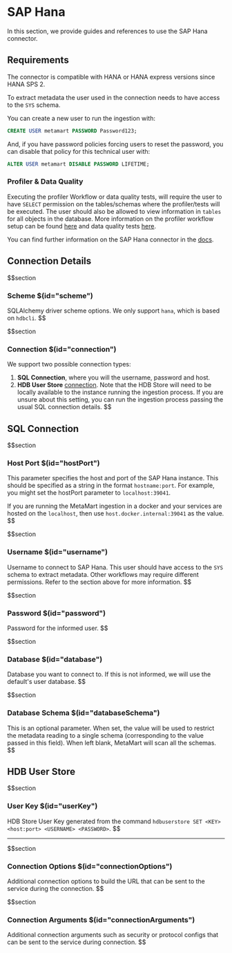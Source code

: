 # SAP Hana

In this section, we provide guides and references to use the SAP Hana connector.

## Requirements

The connector is compatible with HANA or HANA express versions since HANA SPS 2.

To extract metadata the user used in the connection needs to have access to the `SYS` schema.

You can create a new user to run the ingestion with:

```SQL
CREATE USER metamart PASSWORD Password123;
```

And, if you have password policies forcing users to reset the password, you can disable that policy for this technical user with:

```SQL
ALTER USER metamart DISABLE PASSWORD LIFETIME;
```

### Profiler & Data Quality

Executing the profiler Workflow or data quality tests, will require the user to have `SELECT` permission on the tables/schemas where the profiler/tests will be executed. The user should also be allowed to view information in `tables` for all objects in the database. More information on the profiler workflow setup can be found [here](https://docs.meta-mart.org/how-to-guides/data-quality-observability/profiler/workflow) and data quality tests [here](https://docs.meta-mart.org/connectors/ingestion/workflows/data-quality).

You can find further information on the SAP Hana connector in the [docs](https://docs.meta-mart.org/connectors/database/sap-hana).

## Connection Details

$$section
### Scheme $(id="scheme")
SQLAlchemy driver scheme options. We only support `hana`, which is based on `hdbcli`.
$$

$$section
### Connection $(id="connection")
We support two possible connection types:
1. **SQL Connection**, where you will the username, password and host.
2. **HDB User Store** [connection](https://help.sap.com/docs/SAP_HANA_PLATFORM/b3ee5778bc2e4a089d3299b82ec762a7/dd95ac9dbb571014a7d7f0234d762fdb.html?version=2.0.05&locale=en-US). Note that the HDB Store will need to be locally available to the instance running the ingestion process. If you are unsure about this setting, you can run the ingestion process passing the usual SQL connection details.
$$

## SQL Connection

$$section
### Host Port $(id="hostPort")

This parameter specifies the host and port of the SAP Hana instance. This should be specified as a string in the format `hostname:port`. For example, you might set the hostPort parameter to `localhost:39041`.

If you are running the MetaMart ingestion in a docker and your services are hosted on the `localhost`, then use `host.docker.internal:39041` as the value.
$$

$$section
### Username $(id="username")
Username to connect to SAP Hana. This user should have access to the `SYS` schema to extract metadata. Other workflows may require different permissions. Refer to the section above for more information.
$$

$$section
### Password $(id="password")
Password for the informed user.
$$


$$section
### Database $(id="database")
Database you want to connect to. If this is not informed, we will use the default's user database.
$$

$$section
### Database Schema $(id="databaseSchema")
This is an optional parameter. When set, the value will be used to restrict the metadata reading to a single schema (corresponding to the value passed in this field). When left blank, MetaMart will scan all the schemas.
$$

## HDB User Store

$$section
### User Key $(id="userKey")
HDB Store User Key generated from the command `hdbuserstore SET <KEY> <host:port> <USERNAME> <PASSWORD>`.
$$

---

$$section
### Connection Options $(id="connectionOptions")
Additional connection options to build the URL that can be sent to the service during the connection.
$$

$$section
### Connection Arguments $(id="connectionArguments")
Additional connection arguments such as security or protocol configs that can be sent to the service during connection.
$$
